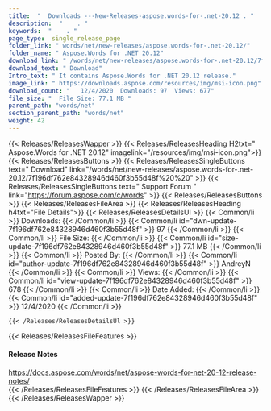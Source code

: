 ```yaml
---
title:  "  Downloads ---New-Releases-aspose.words-for-.net-20.12 . " 
description:  "    . " 
keywords:  "    . " 
page_type:  single_release_page
folder_link: " words/net/new-releases/aspose.words-for-.net-20.12/"
folder_name: " Aspose.Words for .NET 20.12"
download_link: " /words/net/new-releases/aspose.words-for-.net-20.12/7f196df762e84328946d460f3b55d48f"
download_text: " Download"
Intro_text: " It contains Aspose.Words for .NET 20.12 release."
image_link: " https://downloads.aspose.com/resources/img/msi-icon.png"
download_count: "   12/4/2020  Downloads: 97  Views: 677"
file_size: "  File Size: 77.1 MB "
parent_path: "words/net"
section_parent_path: "words/net"
weight: 42 
---
```


{{< Releases/ReleasesWapper >}}
  {{< Releases/ReleasesHeading H2txt=" Aspose.Words for .NET 20.12" imagelink="/resources/img/msi-icon.png">}}
  {{< Releases/ReleasesButtons >}}
    {{< Releases/ReleasesSingleButtons text=" Download" link="/words/net/new-releases/aspose.words-for-.net-20.12/7f196df762e84328946d460f3b55d48f%20%20" >}}
    {{< Releases/ReleasesSingleButtons text=" Support Forum " link="https://forum.aspose.com/c/words" >}}
  {{< Releases/ReleasesButtons >}}
  {{< Releases/ReleasesFileArea >}}
    {{< Releases/ReleasesHeading h4txt="File Details">}}
    {{< Releases/ReleasesDetailsUl >}}
            {{< Common/li  >}} Downloads: {{< /Common/li >}} 
      {{< Common/li id="dwn-update-7f196df762e84328946d460f3b55d48f" >}} 97 {{< /Common/li >}} 
      {{< Common/li  >}} File Size: {{< /Common/li >}} 
      {{< Common/li id="size-update-7f196df762e84328946d460f3b55d48f" >}} 77.1 MB {{< /Common/li >}} 
      {{< Common/li  >}} Posted By: {{< /Common/li >}} 
      {{< Common/li id="author-update-7f196df762e84328946d460f3b55d48f" >}} AndreyN {{< /Common/li >}} 
      {{< Common/li  >}} Views: {{< /Common/li >}} 
      {{< Common/li id="view-update-7f196df762e84328946d460f3b55d48f" >}} 678 {{< /Common/li >}} 
      {{< Common/li  >}} Date Added: {{< /Common/li >}} 
      {{< Common/li id="added-update-7f196df762e84328946d460f3b55d48f" >}} 12/4/2020 {{< /Common/li >}} 

    {{< /Releases/ReleasesDetailsUl >}}

  {{< Releases/ReleasesFileFeatures >}}
      <h4>Release Notes</h4><div><a href="https://docs.aspose.com/words/net/aspose-words-for-net-20-12-release-notes/">https://docs.aspose.com/words/net/aspose-words-for-net-20-12-release-notes/</a></div>
  {{< /Releases/ReleasesFileFeatures >}}
 {{< /Releases/ReleasesFileArea >}}
{{< /Releases/ReleasesWapper >}}


